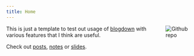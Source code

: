 ```yaml
---
title: Home
---
```


[<img src="https://simpleicons.org/icons/github.svg" style="max-width:15%;min-width:40px;float:right;" alt="Github repo" />](https://github.com/awllee)

This is just a template to test out usage of [blogdown](https://bookdown.org/yihui/blogdown) with various features that I think are useful.

Check out [posts](post/), [notes](note/) or [slides](slides/).

